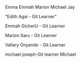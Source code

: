 Emma
Emmah
Marion
Michael
Jay


"Edith Agai - Git Learner"

Emmah GicherU - Git Learner

Marion Saru - Git Learner

Vallary Onyando - Git Learner

michael joseph-Git learner
Michael

